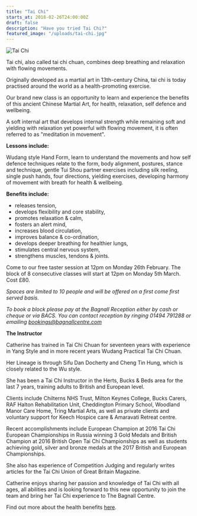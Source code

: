 ```yaml
---
title: "Tai Chi"
starts_at: 2018-02-26T24:00:00Z
draft: false
description: "Have you tried Tai Chi?"
featured_image: "/uploads/tai-chi.jpg"
---
```


![Tai Chi](/uploads/tai-chi.jpg)

Tai chi, also called tai chi chuan, combines deep breathing and relaxation with flowing movements.

Originally developed as a martial art in 13th-century China, tai chi is today practised around the world as a health-promoting exercise.

Our brand new class is an opportunity to learn and experience the benefits of this ancient Chinese Martial Art, for health, relaxation, self defence and wellbeing.

A soft internal art that develops internal strength while remaining soft and yielding with relaxation yet powerful with flowing movement, it is often referred to as "meditation in movement".

**Lessons include:**

Wudang style Hand Form, learn to understand the movements and how self defence techniques relate to the form, body alignment, postures, stance and technique, gentle Tui Shou partner exercises including silk reeling, single push hands, four directions, yielding exercises, developing harmony of movement with breath for health & wellbeing.

**Benefits include:**

- releases tension,
- develops flexibility and core stability,
- promotes relaxation & calm,
- fosters an alert mind,
- increases blood circulation,
- improves balance & co-ordination,
- develops deeper breathing for healthier lungs,
- stimulates central nervous system,
- strengthens muscles, tendons & joints.

Come to our free taster session at 12pm on Monday 26th February. The block of 8 consecutive classes will start at 12pm on Monday 5th March. Cost £80.

*Spaces are limited to 10 people and will be offered on a first come first served basis.*

*To book a block please pay at the Bagnall Reception either by cash or cheque or via BACS. You can contact reception by ringing 01494 791288 or emailing* [*bookings@bagnallcentre.com*](mailto:bookings@bagnallcentre.com)

**The Instructor**

Catherine has trained in Tai Chi Chuan for seventeen years with experience in Yang Style and in more recent years Wudang Practical Tai Chi Chuan.

Her Lineage is through Sifu Dan Docherty and Cheng Tin Hung, which is closely related to the Wu style.

She has been a Tai Chi Instructor in the Herts, Bucks & Beds area for the last 7 years, training adults to British and European level.

Clients include Chilterns NHS Trust, Milton Keynes College, Bucks Carers, RAF Halton Rehabilitation Unit, Cheddington Primary School, Woodland Manor Care Home, Tring Martial Arts, as well as private clients and voluntary support for Keech Hospice care & Amaravati Retreat centre.

Recent accomplishments include European Champion at 2016 Tai Chi European Championships in Russia winning 3 Gold Medals and British Champion at 2016 British Open Tai Chi Championships as well as students achieving gold, silver and bronze medals at the 2017 British and European Championships.

She also has experience of Competition Judging and regularly writes articles for the Tai Chi Union of Great Britain Magazine.

Catherine enjoys sharing her passion and knowledge of Tai Chi with all ages, all abilities and is looking forward to this new opportunity to join the team and bring her Tai Chi experience to The Bagnall Centre.

Find out more about the health benefits [here](https://www.nhs.uk/Livewell/fitness/Pages/taichi.aspx).